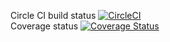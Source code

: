 Circle CI build status [![CircleCI](https://circleci.com/gh/abhishekgupta5/python-ci/tree/develop.svg?style=svg)](https://circleci.com/gh/abhishekgupta5/python-ci/tree/develop)  
Coverage status [![Coverage Status](https://coveralls.io/repos/github/abhishekgupta5/python-ci/badge.svg)](https://coveralls.io/github/abhishekgupta5/python-ci)
